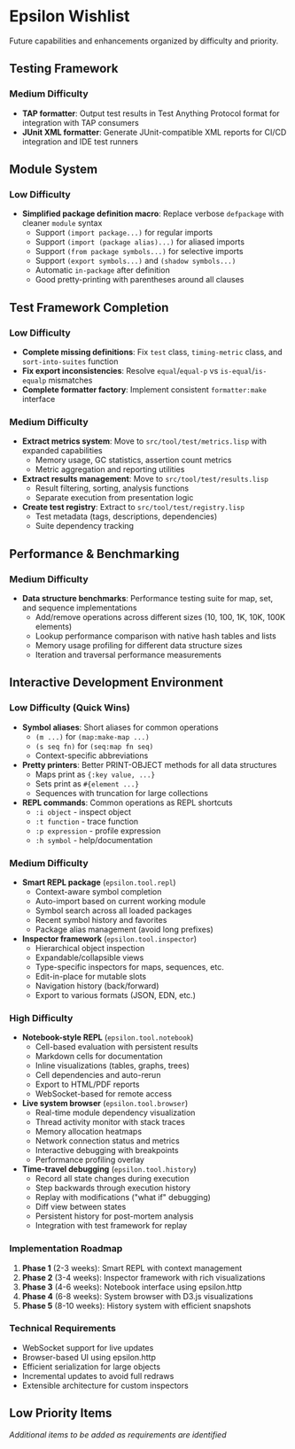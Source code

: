 # Epsilon Wishlist

Future capabilities and enhancements organized by difficulty and priority.

## Testing Framework

### Medium Difficulty
- **TAP formatter**: Output test results in Test Anything Protocol format for integration with TAP consumers
- **JUnit XML formatter**: Generate JUnit-compatible XML reports for CI/CD integration and IDE test runners

## Module System

### Low Difficulty
- **Simplified package definition macro**: Replace verbose `defpackage` with cleaner `module` syntax
  - Support `(import package...)` for regular imports
  - Support `(import (package alias)...)` for aliased imports  
  - Support `(from package symbols...)` for selective imports
  - Support `(export symbols...)` and `(shadow symbols...)`
  - Automatic `in-package` after definition
  - Good pretty-printing with parentheses around all clauses

## Test Framework Completion

### Low Difficulty  
- **Complete missing definitions**: Fix `test` class, `timing-metric` class, and `sort-into-suites` function
- **Fix export inconsistencies**: Resolve `equal`/`equal-p` vs `is-equal`/`is-equalp` mismatches
- **Complete formatter factory**: Implement consistent `formatter:make` interface

### Medium Difficulty
- **Extract metrics system**: Move to `src/tool/test/metrics.lisp` with expanded capabilities
  - Memory usage, GC statistics, assertion count metrics
  - Metric aggregation and reporting utilities
- **Extract results management**: Move to `src/tool/test/results.lisp`
  - Result filtering, sorting, analysis functions
  - Separate execution from presentation logic
- **Create test registry**: Extract to `src/tool/test/registry.lisp`
  - Test metadata (tags, descriptions, dependencies)
  - Suite dependency tracking

## Performance & Benchmarking

### Medium Difficulty
- **Data structure benchmarks**: Performance testing suite for map, set, and sequence implementations
  - Add/remove operations across different sizes (10, 100, 1K, 10K, 100K elements)
  - Lookup performance comparison with native hash tables and lists
  - Memory usage profiling for different data structure sizes
  - Iteration and traversal performance measurements

## Interactive Development Environment

### Low Difficulty (Quick Wins)
- **Symbol aliases**: Short aliases for common operations
  - `(m ...)` for `(map:make-map ...)`
  - `(s seq fn)` for `(seq:map fn seq)`
  - Context-specific abbreviations
- **Pretty printers**: Better PRINT-OBJECT methods for all data structures
  - Maps print as `{:key value, ...}`
  - Sets print as `#{element ...}`
  - Sequences with truncation for large collections
- **REPL commands**: Common operations as REPL shortcuts
  - `:i object` - inspect object
  - `:t function` - trace function  
  - `:p expression` - profile expression
  - `:h symbol` - help/documentation

### Medium Difficulty
- **Smart REPL package** (`epsilon.tool.repl`)
  - Context-aware symbol completion
  - Auto-import based on current working module
  - Symbol search across all loaded packages
  - Recent symbol history and favorites
  - Package alias management (avoid long prefixes)
- **Inspector framework** (`epsilon.tool.inspector`)
  - Hierarchical object inspection
  - Expandable/collapsible views
  - Type-specific inspectors for maps, sequences, etc.
  - Edit-in-place for mutable slots
  - Navigation history (back/forward)
  - Export to various formats (JSON, EDN, etc.)

### High Difficulty
- **Notebook-style REPL** (`epsilon.tool.notebook`)
  - Cell-based evaluation with persistent results
  - Markdown cells for documentation
  - Inline visualizations (tables, graphs, trees)
  - Cell dependencies and auto-rerun
  - Export to HTML/PDF reports
  - WebSocket-based for remote access
- **Live system browser** (`epsilon.tool.browser`)
  - Real-time module dependency visualization
  - Thread activity monitor with stack traces
  - Memory allocation heatmaps
  - Network connection status and metrics
  - Interactive debugging with breakpoints
  - Performance profiling overlay
- **Time-travel debugging** (`epsilon.tool.history`)
  - Record all state changes during execution
  - Step backwards through execution history
  - Replay with modifications ("what if" debugging)
  - Diff view between states
  - Persistent history for post-mortem analysis
  - Integration with test framework for replay

### Implementation Roadmap
1. **Phase 1** (2-3 weeks): Smart REPL with context management
2. **Phase 2** (3-4 weeks): Inspector framework with rich visualizations
3. **Phase 3** (4-6 weeks): Notebook interface using epsilon.http
4. **Phase 4** (6-8 weeks): System browser with D3.js visualizations
5. **Phase 5** (8-10 weeks): History system with efficient snapshots

### Technical Requirements
- WebSocket support for live updates
- Browser-based UI using epsilon.http
- Efficient serialization for large objects
- Incremental updates to avoid full redraws
- Extensible architecture for custom inspectors

## Low Priority Items

*Additional items to be added as requirements are identified*